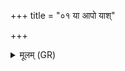 +++
title = "०१ या आपो याश्"

+++
<details><summary>मूलम् (GR)</summary>

या आपो याश् च देवता  
या विराड् ब्रह्मणा सह ।  
शरीरं ब्रह्म प्राविशच्  
छरीरे ऽधि प्रजापतिः ॥
</details>